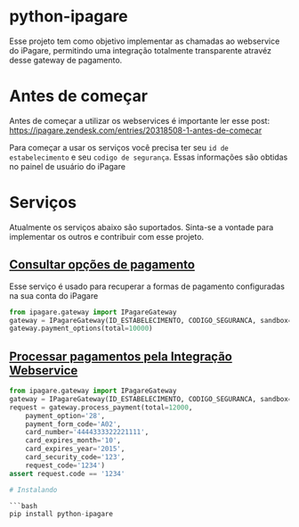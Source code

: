 python-ipagare
==============

Esse projeto tem como objetivo implementar as chamadas ao webservice do iPagare, permitindo uma integração totalmente transparente atravéz desse gateway de pagamento.

# Antes de começar

Antes de começar a utilizar os webservices é importante ler esse post:
https://ipagare.zendesk.com/entries/20318508-1-antes-de-comecar

Para começar a usar os serviços você precisa ter seu ``id de estabelecimento`` e seu ``codigo de segurança``. Essas informações são obtidas no painel de usuário do iPagare

# Serviços

Atualmente os serviços abaixo são suportados. Sinta-se a vontade para implementar os outros e contribuir com esse projeto.

## [Consultar opções de pagamento](https://ipagare.zendesk.com/entries/20339157-servico-consultar-opcoes-de-pagamento)

Esse serviço é usado para recuperar a formas de pagamento configuradas na sua conta do iPagare

```python
from ipagare.gateway import IPagareGateway
gateway = IPagareGateway(ID_ESTABELECIMENTO, CODIGO_SEGURANCA, sandbox=True)
gateway.payment_options(total=10000)
```

## [Processar pagamentos pela Integração Webservice](https://ipagare.zendesk.com/entries/20338847-servico-processar-pagamentos-pela-integracao-webservice)

```python
from ipagare.gateway import IPagareGateway
gateway = IPagareGateway(ID_ESTABELECIMENTO, CODIGO_SEGURANCA, sandbox=True)
request = gateway.process_payment(total=12000,
    payment_option='28',
    payment_form_code='A02',
    card_number='4444333322221111',
    card_expires_month='10',
    card_expires_year='2015',
    card_security_code='123',
    request_code='1234')
assert request.code == '1234'

# Instalando

```bash
pip install python-ipagare
```